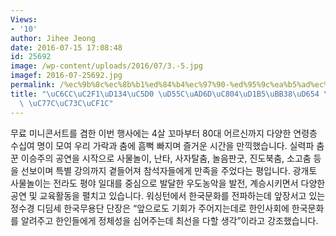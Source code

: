 ```yaml
---
Views:
- '10'
author: Jihee Jeong
date: 2016-07-15 17:08:48
id: 25692
image: /wp-content/uploads/2016/07/3.-5.jpg
imagef: 2016-07-25692.jpg
permalink: /%ec%9b%8c%ec%8b%b1%ed%84%b4%ec%97%90-%ed%95%9c%ea%b5%ad%ec%a0%84%ed%86%b5%eb%ac%b8%ed%99%94-%eb%b0%94%eb%9e%8c-%ec%9d%bc%ec%9c%bc%ec%bc%9c/
title: "\uC6CC\uC2F1\uD134\uC5D0 \uD55C\uAD6D\uC804\uD1B5\uBB38\uD654 \uBC14\uB78C\
  \ \uC77C\uC73C\uCF1C"
---
```


무료 미니콘서트를 겸한 이번 행사에는 4살 꼬마부터 80대 어르신까지 다양한 연령층 수십여 명이 모여 우리 가락과 춤에 흠뻑 빠지며 즐거운 시간을 만끽했습니다. 실력파 춤꾼 이승주의 공연을 시작으로 사물놀이, 난타, 사자탈춤, 놀음판굿, 진도북춤, 소고춤 등을 선보이며 특별 강의까지 곁들어져 참석자들에게 만족을 주었다는 평입니다. 광개토 사물놀이는 전라도 평야 일대를 중심으로 발달한 우도농악을 발전, 계승시키면서 다양한 공연 및 교육활동을 펼치고 있습니다. 워싱턴에서 한국문화를 전파하는데 앞장서고 있는 정수경 디딤세 한국무용단 단장은 “앞으로도 기회가 주어지는데로 한인사회에 한국문화를 알려주고 한인들에게 정체성을 심어주는데 최선을 다할 생각”이라고 강조했습니다.